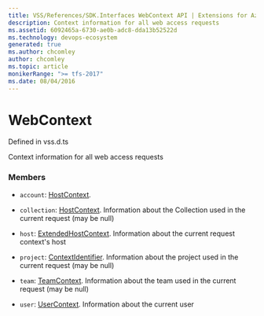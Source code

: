 ```yaml
---
title: VSS/References/SDK.Interfaces WebContext API | Extensions for Azure DevOps Services
description: Context information for all web access requests
ms.assetid: 6092465a-6730-ae0b-adc8-dda13b52522d
ms.technology: devops-ecosystem
generated: true
ms.author: chcomley
author: chcomley
ms.topic: article
monikerRange: ">= tfs-2017"
ms.date: 08/04/2016
---
```


# WebContext

Defined in vss.d.ts

Context information for all web access requests

### Members

- `account`: [HostContext](../../../VSS/References/SDK_Interfaces/HostContext.md).

- `collection`: [HostContext](../../../VSS/References/SDK_Interfaces/HostContext.md). Information about the Collection used in the current request (may be null)

- `host`: [ExtendedHostContext](../../../VSS/References/SDK_Interfaces/ExtendedHostContext.md). Information about the current request context&#x27;s host

- `project`: [ContextIdentifier](../../../VSS/References/SDK_Interfaces/ContextIdentifier.md). Information about the project used in the current request (may be null)

- `team`: [TeamContext](../../../VSS/References/SDK_Interfaces/TeamContext.md). Information about the team used in the current request (may be null)

- `user`: [UserContext](../../../VSS/References/SDK_Interfaces/UserContext.md). Information about the current user
